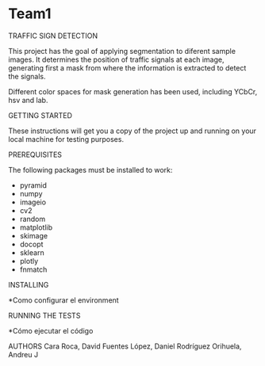 # Team1
TRAFFIC SIGN DETECTION

This project has the goal of applying segmentation to diferent sample images.
It determines the position of traffic signals at each image, generating first a
mask from where the information is extracted to detect the signals.

Different color spaces for mask generation has been used, including YCbCr, hsv and lab.

GETTING STARTED

These instructions will get you a copy of the project up and running on your local machine for testing purposes. 

PREREQUISITES

The following packages must be installed to work:

- pyramid
- numpy
- imageio
- cv2
- random
- matplotlib
- skimage
- docopt
- sklearn
- plotly
- fnmatch

INSTALLING

*Como configurar el environment


RUNNING THE TESTS

*Cómo ejecutar el código

AUTHORS
Cara Roca, David
Fuentes López, Daniel
Rodríguez Orihuela, Andreu J
